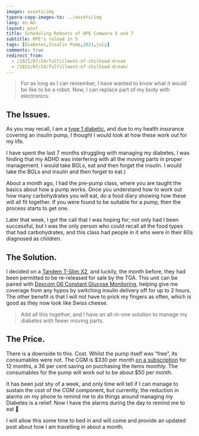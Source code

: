 ```yaml
---
images: assets/img
typora-copy-images-to: ../assets/img
lang: en-AU
layout: post
title: Scheduling Reboots of HPE Comware 5 and 7
subtitle: HPE's reload in 5
tags: [Diabetes,Insulin Pump,2021,july]
comments: true
redirect_from:
  - /2021/07/24/fulfillment-of-chilhood-dream
  - /2021/07/24/fulfillment-of-chilhood-dream/
---
```


> For as long as I can remember, I have wanted to know what it would be like to be a robot. Now, I can replace part of my body with electronics.

## The Issues.

As you may recall, I am a [type 1 diabetic](https://web.archive.org/web/20211025115019/https://wordpress.schwetz.com.au/2021/07/24/my-journey-begins/), and due to my health insurance covering an insulin pump, I thought I would look at how these work out for my life.

I have spent the last 7 months struggling with managing my diabetes, I was finding that my ADHD was interfering with all the moving parts in proper management. I would take BGLs, eat and then forget the insulin. I would take the BGLs and insulin and then forget to eat.)

About a month ago, I had the pre-pump class, where you are taught the basics about how a pump works. Once you understand how to work out how many carbohydrates you will eat, do a food diary showing how these will all fit together. If you were found to be suitable for a pump, then the process starts to get one.

Later that week, I got the call that I was hoping for; not only had I been successful, but I was the only person who could recall all the food types that had carbohydrates, and this class had people in it who were in their 60s diagnosed as children.

## The Solution.

I decided on a [Tandem T-Slim X2](https://amsldiabetes.com.au/products/tslim-x2-insulin-pump/), and luckily, the month before, they had been permitted to be re-released for sale by the TGA. This unit can be paired with [Dexcom G6 Constant Glucose Monitoring](https://amsldiabetes.com.au/products/dexcom-g6/), helping give me coverage from any hypos by switching insulin delivery off for up to 2 hours. The other benefit is that I will not have to prick my fingers as often, which is good as they now look like Swiss cheese.

> Add all this together, and I have an all-in-one solution to manage my diabetes with fewer moving parts.

## The Price.

There is a downside to this. Cost. Whilst the pump itself was “free”, its consumables were not. The CGM is $330 per month [on a subscription](https://amsldiabetes.com.au/dexcom-330-all-rounder-subscription-program/) for 12 months, a 36 per cent saving on purchasing the items monthly. The consumables for the pump will work out to be about $50 per month.

It has been just shy of a week, and only time will tell if I can manage to sustain the cost of the CGM component, but currently, the reduction in alarms on my phone to remind me to do things around managing my Diabetes is a relief. Now I have the alarms during the day to remind me to eat 🥴

I will allow this some time to bed in and will come and provide an updated post about how I am travelling in about a month.
